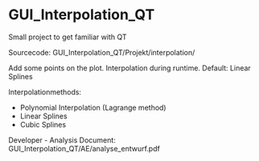 # GUI_Interpolation_QT
Small project to get familiar with QT

Sourcecode: 
GUI_Interpolation_QT/Projekt/interpolation/

Add some points on the plot. Interpolation during runtime. Default: Linear Splines

Interpolationmethods:
- Polynomial Interpolation (Lagrange method)
- Linear Splines
- Cubic Splines

Developer - Analysis Document:
GUI_Interpolation_QT/AE/analyse_entwurf.pdf
